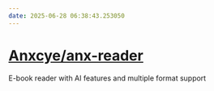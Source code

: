 ```yaml
---
date: 2025-06-28 06:38:43.253050
---
```


# [Anxcye/anx-reader](https://github.com/Anxcye/anx-reader)

E-book reader with AI features and multiple format support